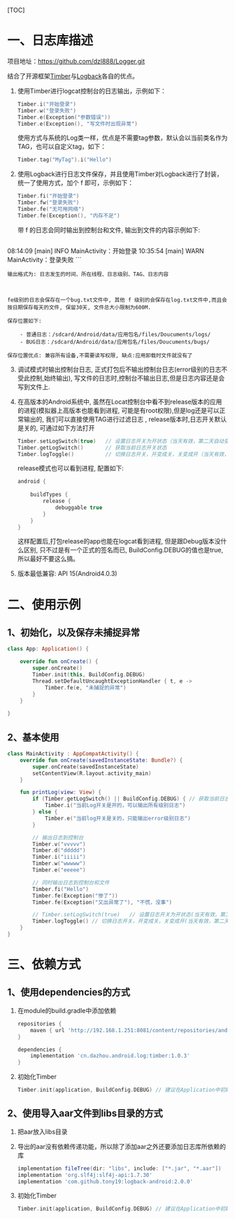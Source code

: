 [TOC]



# 一、日志库描述

项目地址：https://github.com/dzl888/Logger.git

结合了开源框架[Timber](https://github.com/JakeWharton/timber)与[Logback](https://github.com/tony19/logback-android)各自的优点。

1. 使用Timber进行logcat控制台的日志输出，示例如下：

    ```kotlin
    Timber.i("开始登录")
    Timber.w("登录失败")
    Timber.e(Exception("参数错误"))
    Timber.e(Exception(), "写文件时出现异常")
    ```
    
    使用方式与系统的Log类一样，优点是不需要tag参数，默认会以当前类名作为TAG，也可以自定义tag，如下：
    
    ```kotlin
    Timber.tag("MyTag").i("Hello")
    ```
    
2. 使用Logback进行日志文件保存，并且使用Timber对Logback进行了封装，统一了使用方式，加个 f 即可，示例如下：

    ```kotlin
    Timber.fi("开始登录")
    Timber.fw("登录失败")
    Timber.fe("无可用网络")
    Timber.fe(Exception(), "内存不足")
    ```

    带 f 的日志会同时输出到控制台和文件, 输出到文件的内容示例如下:

    ```kotlin
08:14:09 [main] INFO  MainActivity：开始登录
    10:35:54 [main] WARN  MainActivity：登录失败
    ```
    
    输出格式为: 日志发生的时间、所在线程、日志级别、TAG、日志内容
    
    
    
    fe级别的日志会保存在一个bug.txt文件中, 其他 f 级别的会保存在log.txt文件中,而且会按日期保存每天的文件, 保留30天, 文件总大小限制为600M.
    
    保存位置如下:
    
    	- 普通日志：/sdcard/Android/data/应用包名/files/Doucuments/logs/
    	- BUG日志：/sdcard/Android/data/应用包名/files/Doucuments/bugs/
    
    保存位置优点: 兼容所有设备,不需要读写权限, 缺点:应用卸载时文件就没有了
    
3. 调试模式时输出控制台日志, 正式打包后不输出控制台日志(error级别的日志不受此控制,始终输出), 写文件的日志时,控制台不输出日志,但是日志内容还是会写到文件上.
   
4. 在高版本的Android系统中, 虽然在Locat控制台中看不到release版本的应用的进程(模拟器上高版本也能看到进程, 可能是有root权限),但是log还是可以正常输出的, 我们可以直接使用TAG进行过滤日志 , release版本时,日志开关默认是关的, 可通过如下方法打开

    ```kotlin
    Timber.setLogSwitch(true)   // 设置日志开关为开状态（当天有效，第二天自动变成关）
    Timber.getLogSwitch()       // 获取当前日志开关状态
    Timber.logToggle()          // 切换日志开关，开变成关，关变成开（当天有效，第二天自动变成关）
    ```
    
    release模式也可以看到进程, 配置如下:
    
    ```groovy
    android {
        
        buildTypes {
            release {
                debuggable true
            }
        }
    }
    ```
    
    这样配置后,打包release的app也能在logcat看到进程, 但是跟Debug版本没什么区别, 只不过是有一个正式的签名而已, BuildConfig.DEBUG的值也是true, 所以最好不要这么搞。
    
5. 版本最低兼容: API 15(Android4.0.3)

# 二、使用示例

## 1、初始化，以及保存未捕捉异常

```kotlin
class App: Application() {

    override fun onCreate() {
        super.onCreate()
        Timber.init(this, BuildConfig.DEBUG)
        Thread.setDefaultUncaughtExceptionHandler { t, e ->
            Timber.fe(e, "未捕捉的异常")
        }
    }
    
}
```

## 2、基本使用

```kotLin
class MainActivity : AppCompatActivity() {
    override fun onCreate(savedInstanceState: Bundle?) {
        super.onCreate(savedInstanceState)
        setContentView(R.layout.activity_main)
    }

    fun printLog(view: View) {
        if (Timber.getLogSwitch() || BuildConfig.DEBUG) { // 获取当前日志开关状态
            Timber.i("当前Log开关是开的，可以输出所有级别日志")
        } else {
            Timber.e("当前log开关是关的，只能输出error级别日志")
        }

        // 输出日志到控制台
        Timber.v("vvvvv")
        Timber.d("ddddd")
        Timber.i("iiiii")
        Timber.w("wwwww")
        Timber.e("eeeee")

        // 同时输出日志到控制台和文件
        Timber.fi("Hello")
        Timber.fe(Exception("惨了"))
        Timber.fe(Exception("又出异常了"), "不慌，没事")

        // Timber.setLogSwitch(true)   // 设置日志开关为开状态(当天有效，第二天自动变成关）
        Timber.logToggle() // 切换日志开关，开变成关，关变成开(当天有效，第二天自动变成关）
    }
}
```



# 三、依赖方式

## 1、使用dependencies的方式

1. 在module的build.gradle中添加依赖
   
   ```groovy
   repositories {
       maven { url 'http://192.168.1.251:8081/content/repositories/android_repositories/'}
   }
   
   dependencies {
       implementation 'cn.dazhou.android.log:timber:1.0.3'
   }
   ```
   
3. 初始化Timber

   ```kotlin
   Timber.init(application, BuildConfig.DEBUG) // 建议在Application中初始化. 注意,这里的BuildConfig要使用自己应用包名下的,不能用其他包名下的
   ```

## 2、使用导入aar文件到libs目录的方式

1. 把aar放入libs目录
2. 导出的aar没有依赖传递功能，所以除了添加aar之外还要添加日志库所依赖的库
   ```groovy
   implementation fileTree(dir: "libs", include: ["*.jar", "*.aar"])
   implementation 'org.slf4j:slf4j-api:1.7.30'
   implementation 'com.github.tony19:logback-android:2.0.0'
   ```
2. 初始化Timber

   ```kotlin
   Timber.init(application, BuildConfig.DEBUG) // 建议在Application中初始化. 注意,这里的BuildConfig要使用自己应用包名下的,不能用其他包名下的
   ```

